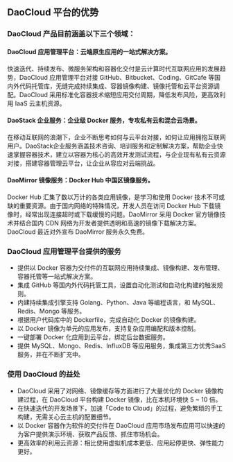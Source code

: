 ## DaoCloud 平台的优势

### DaoCloud 产品目前涵盖以下三个领域：

#### DaoCloud 应用管理平台：云端原生应用的一站式解决方案。

快速迭代、持续发布、微服务架构和容器化交付是云计算时代互联网应用的发展趋势，DaoCloud 应用管理平台对接 GitHub、Bitbucket、Coding、GitCafe 等国内外代码托管库，无缝完成持续集成、容器镜像构建、镜像托管和云平台资源调配。DaoCloud 采用标准化容器技术缩短应用交付周期，降低发布风险，更高效利用 IaaS 云主机资源。

#### DaoStack 企业服务：企业级 Docker 服务，专攻私有云和混合云场景。

在移动互联网的浪潮下，企业不断思考如何与云平台对接，如何让应用拥抱互联网用户。DaoStack企业服务涵盖技术咨询、培训服务和定制解决方案，帮助企业快速掌握容器技术，建立以容器为核心的高效开发测试流程，与企业现有私有云资源对接，搭建容器管理云平台，让企业从容应对云端挑战。

#### DaoMirror 镜像服务：Docker Hub 中国区镜像服务。

Docker Hub 汇集了数以万计的各类应用镜像，是学习和使用 Docker 技术不可或缺的重要资源。由于国内网络的特殊情况，开发人员在访问 Docker Hub 下载镜像时，经常出现连接超时或下载缓慢的问题。DaoMirror 采用 Docker 官方镜像技术并结合国内 CDN 网络为开发者提供透明和高速的镜像下载解决方案。DaoCloud 最近对外宣布 DaoMirror 服务永久免费。
<!-- TODO: 需要复审：真的永久免费么？ -->

### DaoCloud 应用管理平台提供的服务

<!--
  TODO:
    1:一站式解决方案是否包含自有主机？
    2:「设置自动化测试和自动化构建的触发规则」语句不通顺
    7: 需要复审：持续集成的服务和应用服务不一致？
-->
* 提供以 Docker 容器为交付件的互联网应用持续集成、镜像构建、发布管理、容器托管等一站式解决方案。
* 集成 GitHub 等国内外代码托管工具，设置自动化测试和自动化构建的触发规则。
* 内建持续集成引擎支持 Golang、Python、Java 等编程语言，和 MySQL、Redis、Mongo 等服务。
* 根据用户代码库中的 Dockerfile，完成自动化 Docker 的镜像构建。
* 以 Docker 镜像为单元的应用发布，支持复杂应用编配和版本控制。
* 一键部署 Docker 化应用到云平台，绑定后台数据服务。
* 提供 MySQL、Mongo、Redis、InfluxDB 等应用服务，集成第三方优秀SaaS服务，并在不断扩充中。

### 使用 DaoCloud 的益处

<!-- TODO: 4:找个词替换 「起停」 -->
* DaoCloud 采用了对网络、镜像缓存等方面进行了大量优化的 Docker 镜像构建过程，在 DaoCloud 平台构建 Docker 镜像，比在本机环境快 5 ~ 10 倍。
* 在快速迭代的开发场景下，加速「Code to Cloud」的过程，避免繁琐的手工构建，无需关心云主机的配置细节。
* 以 Docker 容器作为软件的交付件在 DaoCloud 应用市场发布应用可以快速的为客户提供演示环境、获取产品反馈、抓住市场机会。
* 更高效率的利用云资源：相比使用虚拟机成本更低、应用起停更快、弹性能力更好。
